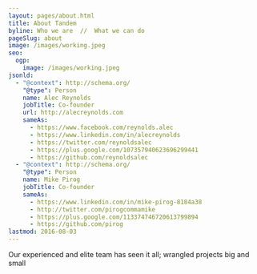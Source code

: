 ```yaml
---
layout: pages/about.html
title: About Tandem
byline: Who we are  //  What we can do
pageSlug: about
image: /images/working.jpeg
seo:
  ogp:
    image: /images/working.jpeg
jsonld:
  - "@context": http://schema.org/
    "@type": Person
    name: Alec Reynolds
    jobTitle: Co-founder
    url: http://alecreynolds.com
    sameAs:
      - https://www.facebook.com/reynolds.alec
      - https://www.linkedin.com/in/alecreynolds
      - https://twitter.com/reynoldsalec
      - https://plus.google.com/107357940623696299441
      - https://github.com/reynoldsalec
  - "@context": http://schema.org/
    "@type": Person
    name: Mike Pirog
    jobTitle: Co-founder
    sameAs:
      - https://www.linkedin.com/in/mike-pirog-8184a38
      - http://twitter.com/pirogcommamike
      - https://plus.google.com/113374746720613799894
      - https://github.com/pirog
lastmod: 2016-08-03
---
```

Our experienced and elite team has seen it all; wrangled projects big and small
